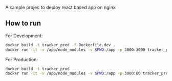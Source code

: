 A sample projec to deploy react based app on nginx

## How to run

For Development:

```bash
docker build -t tracker_prod -f Dockerfile.dev .
docker run -it -v /app/node_modules -v $PWD:/app -p 3000:3000 tracker_prod
```

For Production:

```bash
docker build -t tracker_prod .
docker run -it -v /app/node_modules -v $PWD:/app -p 3000:80 tracker_prod
```
